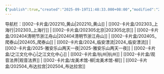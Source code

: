 ```yaml
---
{"publish":true,"created":"2025-09-19T11:48:33.000+08:00","modified":"2025-09-19T11:48:33.000+08:00","cssclasses":""}
---
```






导航栏：[[002-卡片盒/202210_黄山\|202210_黄山]] | [[002-卡片盒/202303_上海行\|202303_上海行]] | [[002-卡片盒/202305北京\|202305北京]] | [[002-卡片盒/202404清明节浙江舟山\|202404清明节浙江舟山]] | [[002-卡片盒/202405_爬泰山\|202405_爬泰山]] | [[002-卡片盒/2024_临安漂流\|2024_临安漂流]] | [[002-卡片盒/2025-雅安乐山两天一夜\|2025-雅安乐山两天一夜]] | [[002-卡片盒/之江文化中心\|之江文化中心]] | [[002-卡片盒/杭州\|杭州]] | [[002-卡片盒/观音法界\|观音法界]] | [[002-卡片盒/龙美术馆-柳\|龙美术馆-柳]] | [[002-卡片盒/202504_布达拉宫\|202504_布达拉宫]]
